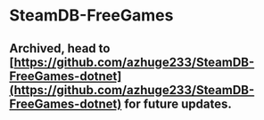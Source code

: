 # SteamDB-FreeGames

## Archived, head to [https://github.com/azhuge233/SteamDB-FreeGames-dotnet](https://github.com/azhuge233/SteamDB-FreeGames-dotnet) for future updates.

